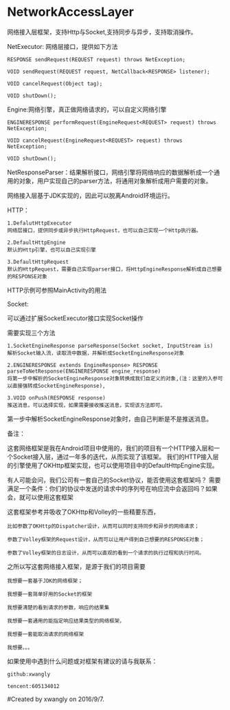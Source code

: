 # NetworkAccessLayer
网络接入层框架，支持Http与Socket,支持同步与异步，支持取消操作。

NetExecutor: 网络层接口，提供如下方法

    RESPONSE sendRequest(REQUEST request) throws NetException;

    VOID sendRequest(REQUEST request, NetCallback<RESPONSE> listener);

    VOID cancelRequest(Object tag);

    VOID shutDown();


Engine:网络引擎，真正做网络请求的，可以自定义网络引擎

    ENGINERESPONSE performRequest(EngineRequest<REQUEST> request) throws NetException;

    VOID cancelRequest(EngineRequest<REQUEST> request) throws NetException;

    VOID shutDown();


NetResponseParser：结果解析接口，网络引擎将网络响应的数据解析成一个通用的对象，用户实现自己的parser方法，将通用对象解析成用户需要的对象。


网络接入层基于JDK实现的，因此可以脱离Android环境运行。


HTTP：

    1.DefalutHttpExecutor
    网络层接口，提供同步或异步执行HttpRequest，也可以自己实现一个Http执行器。

    2.DefaultHttpEngine
    默认的Http引擎，也可以自己实现引擎

    3.DefaultHttpRequest
    默认的HttpRequest，需要自己实现parser接口，将HttpEngineResponse解析成自己想要的RESPONSE对象

HTTP示例可参照MainActivity的用法


Socket:

可以通过扩展SocketExecutor接口实现Socket操作

需要实现三个方法

    1.SocketEngineResponse parseResponse(Socket socket, InputStream is)
    解析Socket输入流，读取流中数据，并解析成SocketEngineResponse对象

    2.ENGINERESPONSE extends EngineResponse> RESPONSE parseToNetResponse(ENGINERESPONSE engine_response)
    将第一步中解析的SocketEngineResponse对象转换成我们自定义的对象,(注：这里的入参可以直接强转成SocketEngineResponse),

    3.VOID onPush(RESPONSE response)
    推送消息，可以选择实现，如果需要接收推送消息，实现该方法即可。

第一步中解析SocketEngineResponse对象时，由自己判断是不是推送消息。


备注：

这套网络框架是我在Android项目中使用的，我们的项目有一个HTTP接入层和一个Socket接入层，通过一年多的迭代，从而实现了该框架。
我们的HTTP接入层的引擎使用了OKHttp框架实现，也可以使用项目中的DefaultHttpEngine实现。


有人可能会问，我们公司有一套自己的Socket协议，能否使用这套框架吗？
需要满足一个条件：你们的协议中发送的请求中的序列号在响应流中会返回吗？如果会，就可以使用这套框架



这套框架参考并吸收了OKHttp和Volley的一些精要东西，

    比如参数了OKHttp的Dispatcher设计，从而可以同时支持同步和异步的网络请求；

    参数了Volley框架的Request设计，从而可以让用户得到自己想要的RESPONSE对象；

    参数了Volley框架的日志设计，从而可以直观的看到一个请求的执行过程和执行时间。




之所以写这套网络接入框架，是源于我们的项目需要

    我想要一套基于JDK的网络框架；

    我想要一套简单好用的Socket的框架

    我想要清楚的看到请求的参数，响应的结果集

    我想要一套通用的能指定响应结果类型的网络框架，

    我想要一套能取消请求的网络框架

    我想要。。。



如果使用中遇到什么问题或对框架有建议的请与我联系：

    github:xwangly

    tencent:605134012
#Created by xwangly on 2016/9/7.
